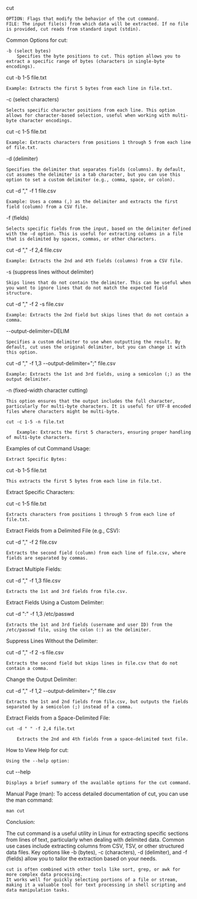 cut

    OPTION: Flags that modify the behavior of the cut command.
    FILE: The input file(s) from which data will be extracted. If no file is provided, cut reads from standard input (stdin).

Common Options for cut:

    -b (select bytes)
        Specifies the byte positions to cut. This option allows you to extract a specific range of bytes (characters in single-byte encodings).

cut -b 1-5 file.txt

    Example: Extracts the first 5 bytes from each line in file.txt.

-c (select characters)

    Selects specific character positions from each line. This option allows for character-based selection, useful when working with multi-byte character encodings.

cut -c 1-5 file.txt

    Example: Extracts characters from positions 1 through 5 from each line of file.txt.

-d (delimiter)

    Specifies the delimiter that separates fields (columns). By default, cut assumes the delimiter is a tab character, but you can use this option to set a custom delimiter (e.g., comma, space, or colon).

cut -d "," -f 1 file.csv

    Example: Uses a comma (,) as the delimiter and extracts the first field (column) from a CSV file.

-f (fields)

    Selects specific fields from the input, based on the delimiter defined with the -d option. This is useful for extracting columns in a file that is delimited by spaces, commas, or other characters.

cut -d "," -f 2,4 file.csv

    Example: Extracts the 2nd and 4th fields (columns) from a CSV file.

-s (suppress lines without delimiter)

    Skips lines that do not contain the delimiter. This can be useful when you want to ignore lines that do not match the expected field structure.

cut -d "," -f 2 -s file.csv

    Example: Extracts the 2nd field but skips lines that do not contain a comma.

--output-delimiter=DELIM

    Specifies a custom delimiter to use when outputting the result. By default, cut uses the original delimiter, but you can change it with this option.

cut -d "," -f 1,3 --output-delimiter=";" file.csv

    Example: Extracts the 1st and 3rd fields, using a semicolon (;) as the output delimiter.

-n (fixed-width character cutting)

    This option ensures that the output includes the full character, particularly for multi-byte characters. It is useful for UTF-8 encoded files where characters might be multi-byte.

    cut -c 1-5 -n file.txt

        Example: Extracts the first 5 characters, ensuring proper handling of multi-byte characters.

Examples of cut Command Usage:

    Extract Specific Bytes:

cut -b 1-5 file.txt

    This extracts the first 5 bytes from each line in file.txt.

Extract Specific Characters:

cut -c 1-5 file.txt

    Extracts characters from positions 1 through 5 from each line of file.txt.

Extract Fields from a Delimited File (e.g., CSV):

cut -d "," -f 2 file.csv

    Extracts the second field (column) from each line of file.csv, where fields are separated by commas.

Extract Multiple Fields:

cut -d "," -f 1,3 file.csv

    Extracts the 1st and 3rd fields from file.csv.

Extract Fields Using a Custom Delimiter:

cut -d ":" -f 1,3 /etc/passwd

    Extracts the 1st and 3rd fields (username and user ID) from the /etc/passwd file, using the colon (:) as the delimiter.

Suppress Lines Without the Delimiter:

cut -d "," -f 2 -s file.csv

    Extracts the second field but skips lines in file.csv that do not contain a comma.

Change the Output Delimiter:

cut -d "," -f 1,2 --output-delimiter=";" file.csv

    Extracts the 1st and 2nd fields from file.csv, but outputs the fields separated by a semicolon (;) instead of a comma.

Extract Fields from a Space-Delimited File:

    cut -d " " -f 2,4 file.txt

        Extracts the 2nd and 4th fields from a space-delimited text file.

How to View Help for cut:

    Using the --help option:

cut --help

    Displays a brief summary of the available options for the cut command.

Manual Page (man): To access detailed documentation of cut, you can use the man command:

    man cut

Conclusion:

The cut command is a useful utility in Linux for extracting specific sections from lines of text, particularly when dealing with delimited data. Common use cases include extracting columns from CSV, TSV, or other structured data files. Key options like -b (bytes), -c (characters), -d (delimiter), and -f (fields) allow you to tailor the extraction based on your needs.

    cut is often combined with other tools like sort, grep, or awk for more complex data processing.
    It works well for quickly selecting portions of a file or stream, making it a valuable tool for text processing in shell scripting and data manipulation tasks.
